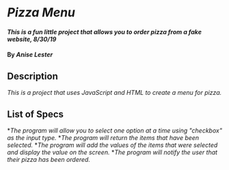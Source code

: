 # _Pizza Menu_

#### _This is a fun little project that allows you to order pizza from a fake website, 8/30/19_

#### By _**Anise Lester**_

## Description
_This is a project that uses JavaScript and HTML to create a menu for pizza._

## List of Specs

*_The program will allow you to select one option at a time using "checkbox" as the input type._
*_The program will return the items that have been selected._
*_The program will add the values of the items that were selected and display the value on the screen._
*_The program will notify the user that their pizza has been ordered._
